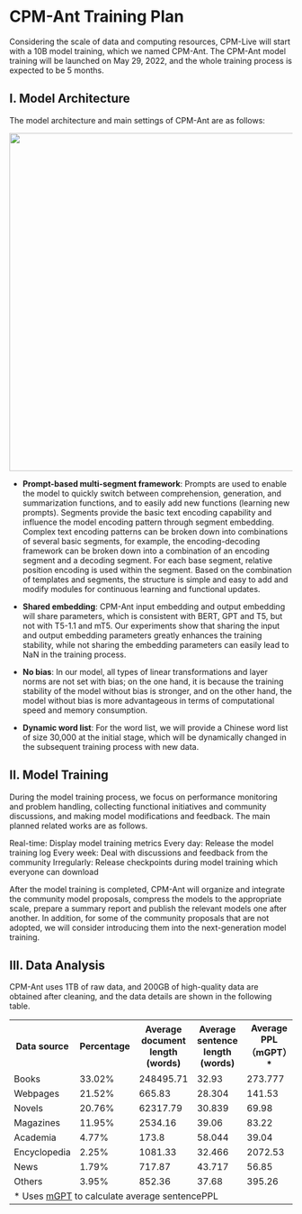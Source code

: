 # CPM-Ant Training Plan
Considering the scale of data and computing resources, CPM-Live will start with a 10B model training, which we named CPM-Ant. The CPM-Ant model training will be launched on May 29, 2022, and the whole training process is expected to be 5 months.

## I. Model Architecture
The model architecture and main settings of CPM-Ant are as follows:

<div align="center">
<img src="./pics/framework.png" width="600px" />
</div>

- **Prompt-based multi-segment framework**: Prompts are used to enable the model to quickly switch between comprehension, generation, and summarization functions, and to easily add new functions (learning new prompts). Segments provide the basic text encoding capability and influence the model encoding pattern through segment embedding. Complex text encoding patterns can be broken down into combinations of several basic segments, for example, the encoding-decoding framework can be broken down into a combination of an encoding segment and a decoding segment. For each base segment, relative position encoding is used within the segment. Based on the combination of templates and segments, the structure is simple and easy to add and modify modules for continuous learning and functional updates.

- **Shared embedding**: CPM-Ant input embedding and output embedding will share parameters, which is consistent with BERT, GPT and T5, but not with T5-1.1 and mT5. Our experiments show that sharing the input and output embedding parameters greatly enhances the training stability, while not sharing the embedding parameters can easily lead to NaN in the training process.

- **No bias**: In our model, all types of linear transformations and layer norms are not set with bias; on the one hand, it is because the training stability of the model without bias is stronger, and on the other hand, the model without bias is more advantageous in terms of computational speed and memory consumption.

- **Dynamic word list**: For the word list, we will provide a Chinese word list of size 30,000 at the initial stage, which will be dynamically changed in the subsequent training process with new data.


## II. Model Training
During the model training process, we focus on performance monitoring and problem handling, collecting functional initiatives and community discussions, and making model modifications and feedback. The main planned related works are as follows.

Real-time: Display model training metrics
Every day: Release the model training log
Every week: Deal with discussions and feedback from the community
Irregularly: Release checkpoints during model training which everyone can download

After the model training is completed, CPM-Ant will organize and integrate the community model proposals, compress the models to the appropriate scale, prepare a summary report and publish the relevant models one after another. In addition, for some of the community proposals that are not adopted, we will consider introducing them into the next-generation model training.

## III. Data Analysis
CPM-Ant uses 1TB of raw data, and 200GB of high-quality data are obtained after cleaning, and the data details are shown in the following table.

<table align="center">
<tr>
	<th>Data source</th>
	<th>Percentage</th>
	<th>Average document length (words)</th>
	<th>Average sentence length (words)</th>
	<th>Average PPL（mGPT）*</th>
</tr>
<tr>
	<td>Books</td>
<td>33.02%</td>
<td>248495.71</td>
<td>32.93</td>
<td>273.777</td>
</tr>
<tr>
<td>Webpages</td>
<td>21.52%</td>
<td>665.83</td>
<td>28.304</td>
<td>141.53</td>
</tr>
<tr>
<td>Novels</td>
<td>20.76%</td>
<td>62317.79</td>
<td>30.839</td>
<td>69.98</td>
</tr>
<tr>
<td>Magazines</td>
<td>11.95%</td>
<td>2534.16</td>
<td>39.06</td>
<td>83.22</td>
</tr>
<tr>
<td>Academia</td>
<td>4.77%</td>
<td>173.8</td>
<td>58.044</td>
<td>39.04</td>
</tr>
<tr>
<td>Encyclopedia</td>
<td>2.25%</td>
<td>1081.33</td>
<td>32.466</td>
<td>2072.53</td>
</tr>
<tr>
<td>News</td>
<td>1.79%</td>
<td>717.87</td>
<td>43.717</td>
<td>56.85</td>
</tr>
<tr>
<td>Others</td>
<td>3.95%</td>
<td>852.36</td>
<td>37.68</td>
<td>395.26</td>
</tr>
<tr><td colspan="5">* Uses <a href="https://huggingface.co/sberbank-ai/mGPT">mGPT</a> to calculate average sentencePPL</td></tr>
</table>
